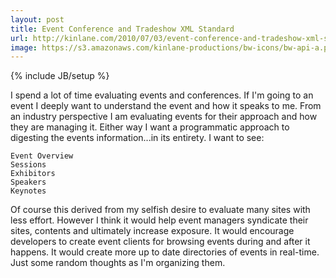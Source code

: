 ```yaml
---
layout: post
title: Event Conference and Tradeshow XML Standard
url: http://kinlane.com/2010/07/03/event-conference-and-tradeshow-xml-standard/
image: https://s3.amazonaws.com/kinlane-productions/bw-icons/bw-api-a.png
---
```

{% include JB/setup %}
I spend a lot of time evaluating events and conferences. If I'm going to an event I deeply want to understand the event and how it speaks to me. From an industry perspective I am evaluating events for their approach and how they are managing it.
Either way I want a programmatic approach to digesting the events information...in its entirety. I want to see:

	Event Overview
	Sessions
	Exhibitors
	Speakers
	Keynotes

Of course this derived from my selfish desire to evaluate many sites with less effort. However I think it would help event managers syndicate their sites, contents and ultimately increase exposure.
It would encourage developers to create event clients for browsing events during and after it happens. It would create more up to date directories of events in real-time.
Just some random thoughts as I'm organizing them.